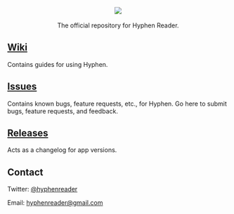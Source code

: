 <p align="center">
	<img src="http://hyphenreader.com/images/logo-small.png" />
	<br /><br />
	The official repository for Hyphen Reader.
</p>

## [Wiki](https://github.com/hyphen-reader/hyphen/wiki)

Contains guides for using Hyphen.

## [Issues](https://github.com/hyphen-reader/hyphen/issues)

Contains known bugs, feature requests, etc., for Hyphen. Go here to submit bugs, feature requests, and feedback.

## [Releases](https://github.com/hyphen-reader/hyphen/releases)

Acts as a changelog for app versions.

## Contact

Twitter: [@hyphenreader](http://twitter.com/hyphenreader)

Email: [hyphenreader@gmail.com](mailto:hyphenreader@gmail.com)
